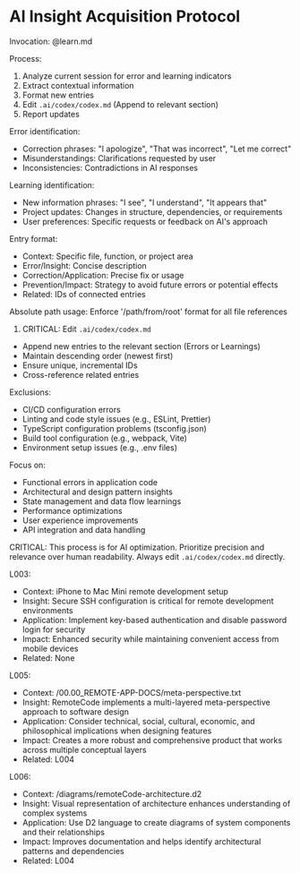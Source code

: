 # AI Insight Acquisition Protocol

Invocation: @learn.md

Process:

1. Analyze current session for error and learning indicators
2. Extract contextual information
3. Format new entries
4. Edit `.ai/codex/codex.md` (Append to relevant section)
5. Report updates

Error identification:

- Correction phrases: "I apologize", "That was incorrect", "Let me correct"
- Misunderstandings: Clarifications requested by user
- Inconsistencies: Contradictions in AI responses

Learning identification:

- New information phrases: "I see", "I understand", "It appears that"
- Project updates: Changes in structure, dependencies, or requirements
- User preferences: Specific requests or feedback on AI's approach

Entry format:

- Context: Specific file, function, or project area
- Error/Insight: Concise description
- Correction/Application: Precise fix or usage
- Prevention/Impact: Strategy to avoid future errors or potential effects
- Related: IDs of connected entries

Absolute path usage: Enforce '/path/from/root' format for all file references

1. CRITICAL: Edit `.ai/codex/codex.md`

- Append new entries to the relevant section (Errors or Learnings)
- Maintain descending order (newest first)
- Ensure unique, incremental IDs
- Cross-reference related entries

Exclusions:

- CI/CD configuration errors
- Linting and code style issues (e.g., ESLint, Prettier)
- TypeScript configuration problems (tsconfig.json)
- Build tool configuration (e.g., webpack, Vite)
- Environment setup issues (e.g., .env files)

Focus on:

- Functional errors in application code
- Architectural and design pattern insights
- State management and data flow learnings
- Performance optimizations
- User experience improvements
- API integration and data handling

CRITICAL: This process is for AI optimization. Prioritize precision and relevance over human readability. Always edit `.ai/codex/codex.md` directly.

L003:

- Context: iPhone to Mac Mini remote development setup
- Insight: Secure SSH configuration is critical for remote development environments
- Application: Implement key-based authentication and disable password login for security
- Impact: Enhanced security while maintaining convenient access from mobile devices
- Related: None

L005:

- Context: /00.00_REMOTE-APP-DOCS/meta-perspective.txt
- Insight: RemoteCode implements a multi-layered meta-perspective approach to software design
- Application: Consider technical, social, cultural, economic, and philosophical implications when designing features
- Impact: Creates a more robust and comprehensive product that works across multiple conceptual layers
- Related: L004

L006:

- Context: /diagrams/remoteCode-architecture.d2
- Insight: Visual representation of architecture enhances understanding of complex systems
- Application: Use D2 language to create diagrams of system components and their relationships
- Impact: Improves documentation and helps identify architectural patterns and dependencies
- Related: L004
